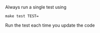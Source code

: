 Always run a single test using
```shell
make test TEST=
```
Run the test each time you update the code